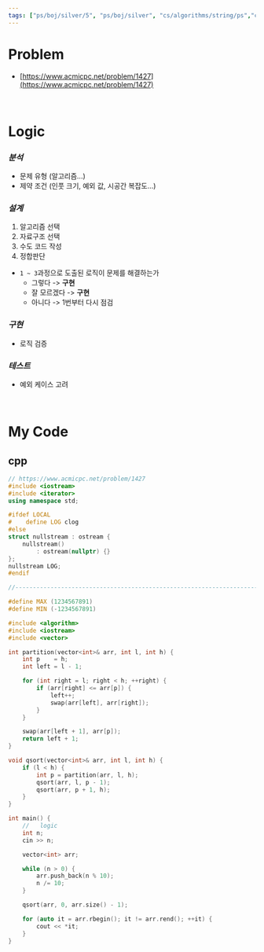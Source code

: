 ```yaml
---
tags: ["ps/boj/silver/5", "ps/boj/silver", "cs/algorithms/string/ps","cs/algorithms/sorting/ps"]
---
```


# Problem
- [https://www.acmicpc.net/problem/1427](https://www.acmicpc.net/problem/1427)

<br/>

# Logic

### *분석*
- 문제 유형 (알고리즘...)
- 제약 조건 (인풋 크기, 예외 값, 시공간 복잡도...)

### *설계*
1. 알고리즘 선택
2. 자료구조 선택
3. 수도 코드 작성
4. 정합판단
  - `1 ~ 3`과정으로 도출된 로직이 문제를 해결하는가
    - 그렇다 -> **구현**
    - 잘 모르겠다 -> **구현**
    - 아니다 -> 1번부터 다시 점검

### *구현*
- 로직 검증

### *테스트*
- 예외 케이스 고려

<br/>

# My Code
## cpp
```cpp title="boj/1427.cpp"
// https://www.acmicpc.net/problem/1427
#include <iostream>
#include <iterator>
using namespace std;

#ifdef LOCAL
#    define LOG clog
#else
struct nullstream : ostream {
    nullstream()
        : ostream(nullptr) {}
};
nullstream LOG;
#endif

//--------------------------------------------------------------------------------------------------

#define MAX (1234567891)
#define MIN (-1234567891)

#include <algorithm>
#include <iostream>
#include <vector>

int partition(vector<int>& arr, int l, int h) {
    int p    = h;
    int left = l - 1;

    for (int right = l; right < h; ++right) {
        if (arr[right] <= arr[p]) {
            left++;
            swap(arr[left], arr[right]);
        }
    }

    swap(arr[left + 1], arr[p]);
    return left + 1;
}

void qsort(vector<int>& arr, int l, int h) {
    if (l < h) {
        int p = partition(arr, l, h);
        qsort(arr, l, p - 1);
        qsort(arr, p + 1, h);
    }
}

int main() {
    //   logic
    int n;
    cin >> n;

    vector<int> arr;

    while (n > 0) {
        arr.push_back(n % 10);
        n /= 10;
    }

    qsort(arr, 0, arr.size() - 1);

    for (auto it = arr.rbegin(); it != arr.rend(); ++it) {
        cout << *it;
    }
}

```

